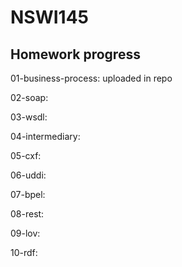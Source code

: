 # NSWI145

## Homework progress

01-business-process: uploaded in repo

02-soap:

03-wsdl:

04-intermediary:

05-cxf:

06-uddi:

07-bpel:

08-rest:

09-lov:

10-rdf:


